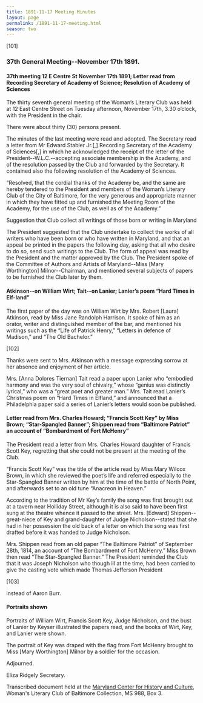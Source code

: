 ```yaml
---
title: 1891-11-17 Meeting Minutes
layout: page
permalink: /1891-11-17-meeting.html
season: two
---
```

[101]

### 37th General Meeting--November 17th 1891.

#### 37th meeting 12 E Centre St November 17th 1891; Letter read from Recording Secretary of Academy of Science; Resolution of Academy of Sciences

The thirty seventh general meeting of the Woman’s Literary Club was held at 12 East Centre Street on Tuesday afternoon, November 17th, 3.30 o’clock, with the President in the chair.

There were about thirty (30) persons present.

The minutes of the last meeting were read and adopted. The Secretary read a letter from Mr Edward Stabler Jr.[,] Recording Secretary of the Academy of Sciences[,] in which he acknowledged the receipt of the letter of the President--W.L.C.--accepting associate membership in the Academy, and of the resolution passed by the Club and forwarded by the Secretary. It contained also the following resolution of the Academy of Sciences.

“Resolved, that the cordial thanks of the Academy be, and the same are hereby tendered to the President and members of the Woman’s Literary Club of the City of Baltimore, for the very generous and appropriate manner in which they have fitted up and furnished the Meeting Room of the Academy, for the use of the Club, as well as of the Academy.”

Suggestion that Club collect all writings of those born or writing in Maryland

The President suggested that the Club undertake to collect the works of all writers who have been born or who have written in Maryland, and that an appeal be printed in the papers the following day, asking that all who desire to do so, send such writings to the Club. The form of appeal was read by the President and the matter approved by the Club. The President spoke of the Committee of Authors and Artists of Maryland--Miss [Mary Worthington] Milnor--Chairman, and mentioned several subjects of papers to be furnished the Club later by them.

#### Atkinson--on William Wirt; Tait--on Lanier; Lanier’s poem “Hard Times in Elf-land”

The first paper of the day was on William Wirt by Mrs. Robert [Laura] Atkinson, read by Miss Jane Randolph Harrison. It spoke of him as an orator, writer and distinguished member of the bar, and mentioned his writings such as the “Life of Patrick Henry,” “Letters in defence of Madison,” and “The Old Bachelor.”

[102]

Thanks were sent to Mrs. Atkinson with a message expressing sorrow at her absence and enjoyment of her article.

Mrs. [Anna Dolores Tiernan] Tait read a paper upon Lanier who “embodied harmony and was the very soul of chivalry,” whose “genius was distinctly lyrical,” who was a “great poet and greater man.” Mrs. Tait read Lanier’s Christmas poem on “Hard Times in Elfland,” and announced that a Philadelphia paper said a series of Lanier’s letters would soon be published.

#### Letter read from Mrs. Charles Howard; “Francis Scott Key” by Miss Brown; “Star-Spangled Banner”; Shippen read from “Baltimore Patriot” an account of “Bombardment of Fort McHenry”

The President read a letter from Mrs. Charles Howard daughter of Francis Scott Key, regretting that she could not be present at the meeting of the Club.

“Francis Scott Key” was the title of the article read by Miss Mary Wilcox Brown, in which she reviewed the poet’s life and referred especially to the Star-Spangled Banner written by him at the time of the battle of North Point, and afterwards set to an old tune “Anacreon in Heaven.”

According to the tradition of Mr Key’s family the song was first brought out at a tavern near Holliday Street, although it is also said to have been first sung at the theatre whence it passed to the street. Mrs. [Edward] Shippen--great-niece of Key and grand-daughter of Judge Nicholson--stated that she had in her possession the old back of a letter on which the song was first drafted before it was handed to Judge Nicholson.

Mrs. Shippen read from an old paper “The Baltimore Patriot” of September 28th, 1814, an account of “The Bombardment of Fort McHenry.” Miss Brown then read “The Star-Spangled Banner.” The President reminded the Club that it was Joseph Nicholson who though ill at the time, had been carried to give the casting vote which made Thomas Jefferson President

[103]

instead of Aaron Burr.

#### Portraits shown

Portraits of William Wirt, Francis Scott Key, Judge Nicholson, and the bust of Lanier by Keyser illustrated the papers read, and the books of Wirt, Key, and Lanier were shown.

The portrait of Key was draped with the flag from Fort McHenry brought to Miss [Mary Worthington] Milnor by a soldier for the occasion.

Adjourned.

Eliza Ridgely
Secretary.

Transcribed document held at the [Maryland Center for History and Culture](http://mdhs.org/), Woman's Literary Club of Baltimore Collection, MS 988, Box 3. 